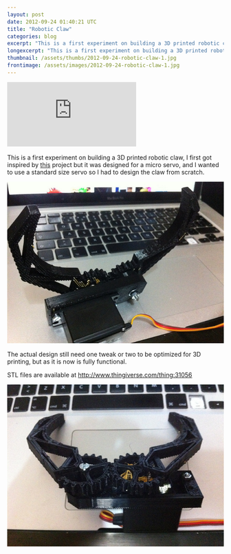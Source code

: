 ```yaml
---
layout: post
date: 2012-09-24 01:40:21 UTC
title: "Robotic Claw"
categories: blog
excerpt: "This is a first experiment on building a 3D printed robotic claw, I first got inspired by this project but it was designed for a micro servo, and I wanted to use a standard size servo so I had to design the claw from scratch."
longexcerpt: "This is a first experiment on building a 3D printed robotic claw, I first got inspired by this project but it was designed for a micro servo, and I wanted to use a standard size servo so I had to design the claw from scratch.The actual design still need one tweak or two to be optimized for 3D printing, but as it is now is fully functional."
thumbnail: /assets/thumbs/2012-09-24-robotic-claw-1.jpg
frontimage: /assets/images/2012-09-24-robotic-claw-1.jpg
---
```


<div class="video-container"><iframe src="http://www.youtube.com/embed/S2QnFcUeU5o" frameborder="0" allowfullscreen></iframe></div>

This is a first experiment on building a 3D printed robotic claw, I first got inspired by <a href="http://www.thingiverse.com/thing:18339">this</a> project but it was designed for a micro servo, and I wanted to use a standard size servo so I had to design the claw from scratch.

<a href="http://www.flickr.com/photos/guibot/8017665172/" title="Robotic Claw by guibot, on Flickr"><img class="postimage" alt="Robotic Claw" src="/assets/images/2012-09-24-robotic-claw-1.jpg"/></a>

The actual design still need one tweak or two to be optimized for 3D printing, but as it is now is fully functional.

STL files are available at <a href="http://www.thingiverse.com/thing:31056">http://www.thingiverse.com/thing:31056</a>

<a href="http://www.flickr.com/photos/guibot/8017663197/" title="Robotic Claw by guibot, on Flickr"><img class="postimage" alt="Robotic Claw" src="/assets/images/2012-09-24-robotic-claw-2.jpg"/></a>
